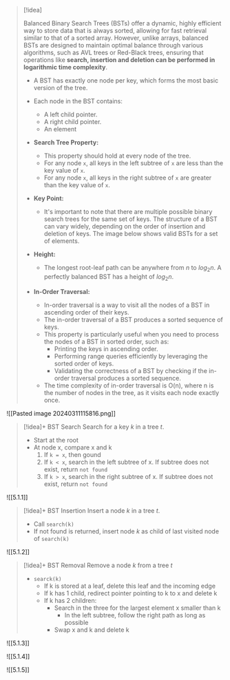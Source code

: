 > [!idea]
> 
> Balanced Binary Search Trees (BSTs) offer a dynamic, highly efficient way to store data that is always sorted, allowing for fast retrieval similar to that of a sorted array. However, unlike arrays, balanced BSTs are designed to maintain optimal balance through various algorithms, such as AVL trees or Red-Black trees, ensuring that operations like **search, insertion and deletion can be performed in logarithmic time complexity**.
> 
> - A BST has exactly one node per key, which forms the most basic version of the tree.
> 
> - Each node in the BST contains:
>   - A left child pointer.
>   - A right child pointer.
>   - An element
> 
> - **Search Tree Property:**
>   - This property should hold at every node of the tree.
>   - For any node `x`, all keys in the left subtree of `x` are less than the key value of `x`.
>   - For any node `x`, all keys in the right subtree of `x` are greater than the key value of `x`.
> 
> - **Key Point:**
>   - It's important to note that there are multiple possible binary search trees for the same set of keys. The structure of a BST can vary widely, depending on the order of insertion and deletion of keys. The image below shows valid BSTs for a set of elements.
> 
> - **Height:**
>   - The longest root-leaf path can be anywhere from $n$ to $log_2{n}$. A perfectly balanced BST has a height of $log_2{n}$.
> 
> - **In-Order Traversal:**
>   - In-order traversal is a way to visit all the nodes of a BST in ascending order of their keys.
>   - The in-order traversal of a BST produces a sorted sequence of keys.
>   - This property is particularly useful when you need to process the nodes of a BST in sorted order, such as:
>     - Printing the keys in ascending order.
>     - Performing range queries efficiently by leveraging the sorted order of keys.
>     - Validating the correctness of a BST by checking if the in-order traversal produces a sorted sequence.
>   - The time complexity of in-order traversal is O(n), where n is the number of nodes in the tree, as it visits each node exactly once.


 ![[Pasted image 20240311115816.png]]

> [!idea]+ BST Search
> Search for a key $k$ in a tree $t$.
> - Start at the root
> - At node x, compare x and k
> 	1. If `k = x`, then gound
> 	2. If `k < x`, search in the left subtree of x. If subtree does not exist, return `not found`
> 	3. If `k > x`, search in the right subtree of x. If subtree does not exist, return `not found`

![[5.1.1]]


> [!idea]+ BST Insertion
> Insert a node $k$ in a tree $t$.
> - Call `search(k)`
> - If not found is returned, insert node $k$ as child of last visited node of `search(k)`

![[5.1.2]]

> [!idea]+ BST Removal
> Remove a node $k$ from a tree $t$
> - `searck(k)`
> 	- If k is stored at a leaf, delete this leaf and the incoming edge
> 	- If k has 1 child, redirect pointer pointing to k to x and delete k
> 	- If k has 2 children:
> 		- Search in the three for the largest element x smaller than k
> 			- In the left subtree, follow the right path as long as possible
> 		- Swap x and k and delete k

![[5.1.3]]

![[5.1.4]]

![[5.1.5]]













